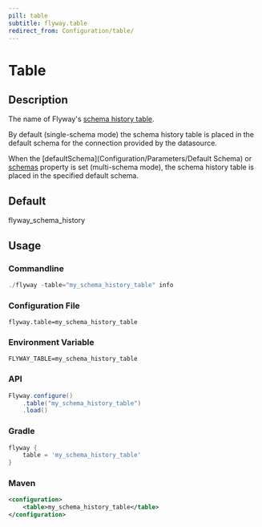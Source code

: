 ```yaml
---
pill: table
subtitle: flyway.table
redirect_from: Configuration/table/
---
```


# Table

## Description
The name of Flyway's [schema history table](Concepts/migrations#schema-history-table).

By default (single-schema mode) the schema history table is placed in the default schema for the connection provided by the datasource.

When the [defaultSchema](Configuration/Parameters/Default Schema) or [schemas](Configuration/parameters/schemas) property is set (multi-schema mode), the schema history table is placed in the specified default schema.

## Default
flyway_schema_history

## Usage

### Commandline
```powershell
./flyway -table="my_schema_history_table" info
```

### Configuration File
```properties
flyway.table=my_schema_history_table
```

### Environment Variable
```properties
FLYWAY_TABLE=my_schema_history_table
```

### API
```java
Flyway.configure()
    .table("my_schema_history_table")
    .load()
```

### Gradle
```groovy
flyway {
    table = 'my_schema_history_table'
}
```

### Maven
```xml
<configuration>
    <table>my_schema_history_table</table>
</configuration>
```
